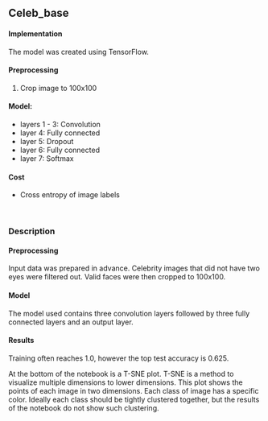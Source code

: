 ## Celeb_base

#### Implementation

The model was created using TensorFlow.

#### Preprocessing
1. Crop image to 100x100

#### Model:
* layers 1 - 3: Convolution
* layer 4: Fully connected
* layer 5: Dropout
* layer 6: Fully connected
* layer 7: Softmax

#### Cost
* Cross entropy of image labels

&nbsp;
### Description

#### Preprocessing
Input data was prepared in advance. Celebrity images that did not have two eyes were filtered out. Valid faces were then cropped to 100x100.

#### Model
The model used contains three convolution layers followed by three fully connected layers and an output layer.

#### Results
Training often reaches 1.0, however the top test accuracy is 0.625.

At the bottom of the notebook is a T-SNE plot. T-SNE is a method to visualize multiple dimensions to lower dimensions. This plot shows the points of each image in two dimensions. Each class of image has a specific color. Ideally each class should be tightly clustered together, but the results of the notebook do not show such clustering.
